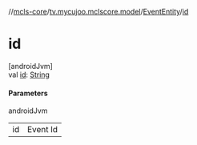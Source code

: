 //[mcls-core](../../../index.md)/[tv.mycujoo.mclscore.model](../index.md)/[EventEntity](index.md)/[id](id.md)

# id

[androidJvm]\
val [id](id.md): [String](https://kotlinlang.org/api/latest/jvm/stdlib/kotlin/-string/index.html)

#### Parameters

androidJvm

| | |
|---|---|
| id | Event Id |
